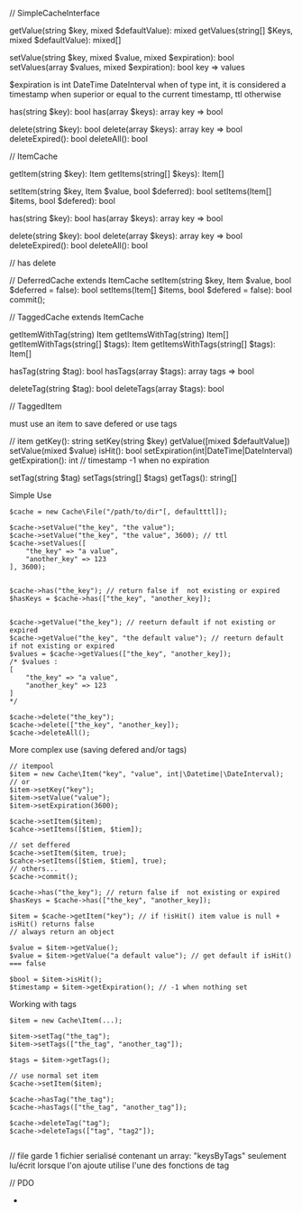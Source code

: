 

// SimpleCacheInterface

getValue(string $key, mixed $defaultValue): mixed
getValues(string[] $Keys, mixed $defaultValue): mixed[]

setValue(string $key, mixed $value, mixed $expiration): bool
setValues(array $values, mixed $expiration): bool
key => values

$expiration is int DateTime DateInterval
when of type int, it is considered a timestamp when superior or equal to the current timestamp, ttl otherwise

has(string $key): bool
has(array $keys): array
    key => bool

delete(string $key): bool
delete(array $keys): array
    key => bool
deleteExpired(): bool
deleteAll(): bool

// ItemCache

getItem(string $key): Item
getItems(string[] $keys): Item[]

setItem(string $key, Item $value, bool $deferred): bool
setItems(Item[] $items, bool $defered): bool

has(string $key): bool
has(array $keys): array
    key => bool

delete(string $key): bool
delete(array $keys): array
    key => bool
deleteExpired(): bool
deleteAll(): bool


// has delete

// DeferredCache extends ItemCache
setItem(string $key, Item $value, bool $deferred = false): bool
setItems(Item[] $items, bool $defered = false): bool
commit();

// TaggedCache extends ItemCache

getItemWithTag(string) Item
getItemsWithTag(string) Item[]
getItemWithTags(string[] $tags): Item
getItemsWithTags(string[] $tags): Item[]

hasTag(string $tag): bool
hasTags(array $tags): array
    tags => bool
    
deleteTag(string $tag): bool
deleteTags(array $tags): bool

// TaggedItem



>
must use an item to save defered or use tags


// item
getKey(): string
setKey(string $key)
getValue([mixed $defaultValue])
setValue(mixed $value)
isHit(): bool
setExpiration(int|DateTime|DateInterval)
getExpiration(): int // timestamp   -1 when no expiration

setTag(string $tag)
setTags(string[] $tags)
getTags(): string[]



Simple Use
```
$cache = new Cache\File("/path/to/dir"[, defaultttl]);

$cache->setValue("the_key", "the value");
$cache->setValue("the_key", "the value", 3600); // ttl
$cache->setValues([
    "the_key" => "a value",
    "another_key" => 123
], 3600);


$cache->has("the_key"); // return false if  not existing or expired
$hasKeys = $cache->has(["the_key", "another_key]);


$cache->getValue("the_key"); // reeturn default if not existing or expired
$cache->getValue("the_key", "the default value"); // reeturn default if not existing or expired
$values = $cache->getValues(["the_key", "another_key]);
/* $values :
[
    "the_key" => "a value",
    "another_key" => 123
]
*/

$cache->delete("the_key");
$cache->delete(["the_key", "another_key]);
$cache->deleteAll();
```

More complex use (saving defered and/or tags)
```
// itempool
$item = new Cache\Item("key", "value", int|\Datetime|\DateInterval);
// or
$item->setKey("key");
$item->setValue("value");
$item->setExpiration(3600);

$cache->setItem($item);
$cahce->setItems([$tiem, $tiem]);

// set deffered
$cache->setItem($item, true);
$cahce->setItems([$tiem, $tiem], true);
// others...
$cache->commit();

$cache->has("the_key"); // return false if  not existing or expired
$hasKeys = $cache->has(["the_key", "another_key]);

$item = $cache->getItem("key"); // if !isHit() item value is null + isHit() returns false
// always return an object

$value = $item->getValue();
$value = $item->getValue("a default value"); // get default if isHit() === false

$bool = $item->isHit();
$timestamp = $item->getExpiration(); // -1 when nothing set
```

Working with tags
```
$item = new Cache\Item(...);

$item->setTag("the_tag");
$item->setTags(["the_tag", "another_tag"]);

$tags = $item->getTags();

// use normal set item
$cache->setItem($item);

$cache->hasTag("the_tag");
$cache->hasTags(["the_tag", "another_tag"]);

$cache->deleteTag("tag");
$cache->deleteTags(["tag", "tag2"]);


```






// file
garde 1 fichier serialisé contenant un array: "keysByTags"
seulement lu/écrit lorsque l'on ajoute utilise l'une des fonctions de tag


// PDO



*
